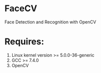# FaceCV

Face Detection and Recognition with OpenCV

# Requires:

1. Linux kernel version >= 5.0.0-36-generic
2. GCC >= 7.4.0
3. OpenCV 
